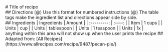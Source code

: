 <!-- 
AUTHOR:;
TITLE:;
PREP:;
COOK:;
 -->

<title>Webpage title</title>
# Title of recipe

<div class="container">
<div class="sidebyside">
## Directions
(@) Use this format for numbered instructions
(@) The table tags make the ingredient list and directions appear side by side.
</div>

<div class="sidebyside">
## Ingredients
| Ingredients | Amount |
| :---------: | :----: |
| Item | 1 cups |
| Units | cup |
| Units | tablespoon |
| Units | 1 teaspoon |
| Units | 1x |
</div>
</div>


<div class="noprint">
    anything within this area will not show up when the user prints the recipe
## Adapted from: [All Recipes](https://www.allrecipes.com/recipe/9487/pecan-pie/)
</div>